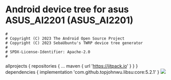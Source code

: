 # Android device tree for asus ASUS_AI2201 (ASUS_AI2201)

```
#
# Copyright (C) 2023 The Android Open Source Project
# Copyright (C) 2023 SebaUbuntu's TWRP device tree generator
#
# SPDX-License-Identifier: Apache-2.0
#
```
allprojects {
		repositories {
			...
			maven { url 'https://jitpack.io' }
		}
	}
	dependencies {
	        implementation 'com.github.topjohnwu.libsu:core:5.2.1'
	}
[![](https://jitpack.io/v/topjohnwu/libsu.svg)](https://jitpack.io/#topjohnwu/libsu)